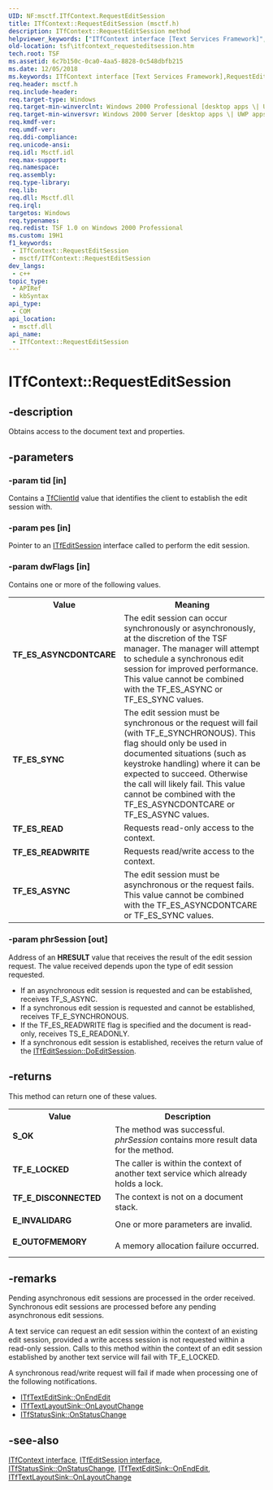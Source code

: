 ```yaml
---
UID: NF:msctf.ITfContext.RequestEditSession
title: ITfContext::RequestEditSession (msctf.h)
description: ITfContext::RequestEditSession method
helpviewer_keywords: ["ITfContext interface [Text Services Framework]","RequestEditSession method","ITfContext.RequestEditSession","ITfContext::RequestEditSession","RequestEditSession","RequestEditSession method [Text Services Framework]","RequestEditSession method [Text Services Framework]","ITfContext interface","TF_ES_ASYNC","TF_ES_ASYNCDONTCARE","TF_ES_READ","TF_ES_READWRITE","TF_ES_SYNC","_tsf_itfcontext_requesteditsession_ref","msctf/ITfContext::RequestEditSession","tsf.itfcontext_requesteditsession"]
old-location: tsf\itfcontext_requesteditsession.htm
tech.root: TSF
ms.assetid: 6c7b150c-0ca0-4aa5-8828-0c548dbfb215
ms.date: 12/05/2018
ms.keywords: ITfContext interface [Text Services Framework],RequestEditSession method, ITfContext.RequestEditSession, ITfContext::RequestEditSession, RequestEditSession, RequestEditSession method [Text Services Framework], RequestEditSession method [Text Services Framework],ITfContext interface, TF_ES_ASYNC, TF_ES_ASYNCDONTCARE, TF_ES_READ, TF_ES_READWRITE, TF_ES_SYNC, _tsf_itfcontext_requesteditsession_ref, msctf/ITfContext::RequestEditSession, tsf.itfcontext_requesteditsession
req.header: msctf.h
req.include-header: 
req.target-type: Windows
req.target-min-winverclnt: Windows 2000 Professional [desktop apps \| UWP apps]
req.target-min-winversvr: Windows 2000 Server [desktop apps \| UWP apps]
req.kmdf-ver: 
req.umdf-ver: 
req.ddi-compliance: 
req.unicode-ansi: 
req.idl: Msctf.idl
req.max-support: 
req.namespace: 
req.assembly: 
req.type-library: 
req.lib: 
req.dll: Msctf.dll
req.irql: 
targetos: Windows
req.typenames: 
req.redist: TSF 1.0 on Windows 2000 Professional
ms.custom: 19H1
f1_keywords:
 - ITfContext::RequestEditSession
 - msctf/ITfContext::RequestEditSession
dev_langs:
 - c++
topic_type:
 - APIRef
 - kbSyntax
api_type:
 - COM
api_location:
 - msctf.dll
api_name:
 - ITfContext::RequestEditSession
---
```


# ITfContext::RequestEditSession


## -description

Obtains access to the document text and properties.

## -parameters

### -param tid [in]

Contains a <a href="/windows/desktop/TSF/tfclientid">TfClientId</a> value that identifies the client to establish the edit session with.

### -param pes [in]

Pointer to an <a href="/windows/desktop/api/msctf/nn-msctf-itfeditsession">ITfEditSession</a> interface called to perform the edit session.

### -param dwFlags [in]

Contains one or more of the following values.

<table>
<tr>
<th>Value</th>
<th>Meaning</th>
</tr>
<tr>
<td width="40%"><a id="TF_ES_ASYNCDONTCARE"></a><a id="tf_es_asyncdontcare"></a><dl>
<dt><b>TF_ES_ASYNCDONTCARE</b></dt>
</dl>
</td>
<td width="60%">
The edit session can occur synchronously or asynchronously, at the discretion of the TSF manager. The manager will attempt to schedule a synchronous edit session for improved performance. This value cannot be combined with the TF_ES_ASYNC or TF_ES_SYNC values.

</td>
</tr>
<tr>
<td width="40%"><a id="TF_ES_SYNC"></a><a id="tf_es_sync"></a><dl>
<dt><b>TF_ES_SYNC</b></dt>
</dl>
</td>
<td width="60%">
The edit session must be synchronous or the request will fail (with TF_E_SYNCHRONOUS). This flag should only be used in documented situations (such as keystroke handling) where it can be expected to succeed. Otherwise the call will likely fail. This value cannot be combined with the TF_ES_ASYNCDONTCARE or TF_ES_ASYNC values.

</td>
</tr>
<tr>
<td width="40%"><a id="TF_ES_READ"></a><a id="tf_es_read"></a><dl>
<dt><b>TF_ES_READ</b></dt>
</dl>
</td>
<td width="60%">
Requests read-only access to the context.

</td>
</tr>
<tr>
<td width="40%"><a id="TF_ES_READWRITE"></a><a id="tf_es_readwrite"></a><dl>
<dt><b>TF_ES_READWRITE</b></dt>
</dl>
</td>
<td width="60%">
Requests read/write access to the context.

</td>
</tr>
<tr>
<td width="40%"><a id="TF_ES_ASYNC"></a><a id="tf_es_async"></a><dl>
<dt><b>TF_ES_ASYNC</b></dt>
</dl>
</td>
<td width="60%">
The edit session must be asynchronous or the request fails. This value cannot be combined with the TF_ES_ASYNCDONTCARE or TF_ES_SYNC values.

</td>
</tr>
</table>

### -param phrSession [out]

Address of an <b>HRESULT</b> value that receives the result of the edit session request. The value received depends upon the type of edit session requested.

<ul>
<li>If an asynchronous edit session is requested and can be established, receives TF_S_ASYNC.</li>
<li>If a synchronous edit session is requested and cannot be established, receives TF_E_SYNCHRONOUS.</li>
<li>If the TF_ES_READWRITE flag is specified and the document is read-only, receives TS_E_READONLY.</li>
<li>If a synchronous edit session is established, receives the return value of the <a href="/windows/desktop/api/msctf/nf-msctf-itfeditsession-doeditsession">ITfEditSession::DoEditSession</a>.</li>
</ul>

## -returns

This method can return one of these values.

<table>
<tr>
<th>Value</th>
<th>Description</th>
</tr>
<tr>
<td width="40%">
<dl>
<dt><b>S_OK</b></dt>
</dl>
</td>
<td width="60%">
The method was successful. <i>phrSession</i> contains more result data for the method.

</td>
</tr>
<tr>
<td width="40%">
<dl>
<dt><b>TF_E_LOCKED</b></dt>
</dl>
</td>
<td width="60%">
The caller is within the context of another text service which already holds a lock.

</td>
</tr>
<tr>
<td width="40%">
<dl>
<dt><b>TF_E_DISCONNECTED</b></dt>
</dl>
</td>
<td width="60%">
The context is not on a document stack.

</td>
</tr>
<tr>
<td width="40%">
<dl>
<dt><b>E_INVALIDARG</b></dt>
</dl>
</td>
<td width="60%">
One or more parameters are invalid.

</td>
</tr>
<tr>
<td width="40%">
<dl>
<dt><b>E_OUTOFMEMORY</b></dt>
</dl>
</td>
<td width="60%">
A memory allocation failure occurred.

</td>
</tr>
</table>

## -remarks

Pending asynchronous edit sessions are processed in the order received. Synchronous edit sessions are processed before any pending asynchronous edit sessions.

A text service can request an edit session within the context of an existing edit session, provided a write access session is not requested within a read-only session. Calls to this method within the context of an edit session established by another text service will fail with TF_E_LOCKED.

A synchronous read/write request will fail if made when processing one of the following notifications.

<ul>
<li>
<a href="/windows/desktop/api/msctf/nf-msctf-itftexteditsink-onendedit">ITfTextEditSink::OnEndEdit
            </a>
</li>
<li>
<a href="/windows/desktop/api/msctf/nf-msctf-itftextlayoutsink-onlayoutchange">ITfTextLayoutSink::OnLayoutChange
            </a>
</li>
<li>
<a href="/windows/desktop/api/msctf/nf-msctf-itfstatussink-onstatuschange">ITfStatusSink::OnStatusChange
            </a>
</li>
</ul>

## -see-also

[ITfContext interface](nn-msctf-itfcontext.md), [ITfEditSession interface](nn-msctf-itfeditsession.md), [ITfStatusSink::OnStatusChange](nf-msctf-itfstatussink-onstatuschange.md), [ITfTextEditSink::OnEndEdit](nf-msctf-itftexteditsink-onendedit.md), [ITfTextLayoutSink::OnLayoutChange](nf-msctf-itftextlayoutsink-onlayoutchange.md)

